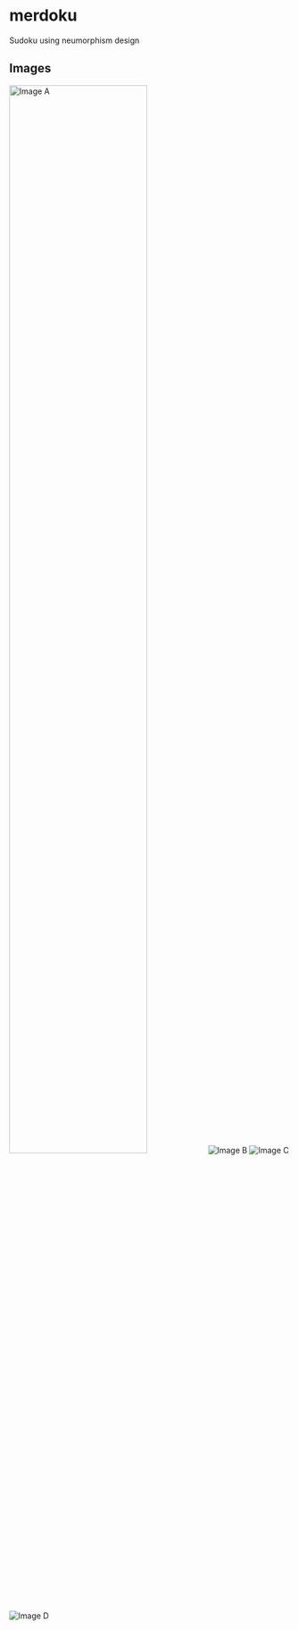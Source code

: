 # merdoku

Sudoku using neumorphism design

## Images

<img src="/screenshots/imgA.jpg" alt="Image A" height=auto width=70% >
<img src="/screenshots/imgB.jpg" alt="Image B">
<img src="/screenshots/imgC.jpg" alt="Image C">
<img src="/screenshots/imgD.jpg" alt="Image D">
